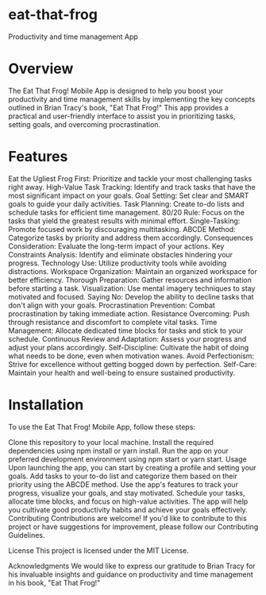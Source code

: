# eat-that-frog
Productivity and time management App

# Overview
The Eat That Frog! Mobile App is designed to help you boost your productivity and time management skills by implementing the key concepts outlined in Brian Tracy's book, "Eat That Frog!" This app provides a practical and user-friendly interface to assist you in prioritizing tasks, setting goals, and overcoming procrastination.

# Features
Eat the Ugliest Frog First: Prioritize and tackle your most challenging tasks right away.
High-Value Task Tracking: Identify and track tasks that have the most significant impact on your goals.
Goal Setting: Set clear and SMART goals to guide your daily activities.
Task Planning: Create to-do lists and schedule tasks for efficient time management.
80/20 Rule: Focus on the tasks that yield the greatest results with minimal effort.
Single-Tasking: Promote focused work by discouraging multitasking.
ABCDE Method: Categorize tasks by priority and address them accordingly.
Consequences Consideration: Evaluate the long-term impact of your actions.
Key Constraints Analysis: Identify and eliminate obstacles hindering your progress.
Technology Use: Utilize productivity tools while avoiding distractions.
Workspace Organization: Maintain an organized workspace for better efficiency.
Thorough Preparation: Gather resources and information before starting a task.
Visualization: Use mental imagery techniques to stay motivated and focused.
Saying No: Develop the ability to decline tasks that don't align with your goals.
Procrastination Prevention: Combat procrastination by taking immediate action.
Resistance Overcoming: Push through resistance and discomfort to complete vital tasks.
Time Management: Allocate dedicated time blocks for tasks and stick to your schedule.
Continuous Review and Adaptation: Assess your progress and adjust your plans accordingly.
Self-Discipline: Cultivate the habit of doing what needs to be done, even when motivation wanes.
Avoid Perfectionism: Strive for excellence without getting bogged down by perfection.
Self-Care: Maintain your health and well-being to ensure sustained productivity.
# Installation
To use the Eat That Frog! Mobile App, follow these steps:

Clone this repository to your local machine.
Install the required dependencies using npm install or yarn install.
Run the app on your preferred development environment using npm start or yarn start.
Usage
Upon launching the app, you can start by creating a profile and setting your goals.
Add tasks to your to-do list and categorize them based on their priority using the ABCDE method.
Use the app's features to track your progress, visualize your goals, and stay motivated.
Schedule your tasks, allocate time blocks, and focus on high-value activities.
The app will help you cultivate good productivity habits and achieve your goals effectively.
Contributing
Contributions are welcome! If you'd like to contribute to this project or have suggestions for improvement, please follow our Contributing Guidelines.

License
This project is licensed under the MIT License.

Acknowledgments
We would like to express our gratitude to Brian Tracy for his invaluable insights and guidance on productivity and time management in his book, "Eat That Frog!"
